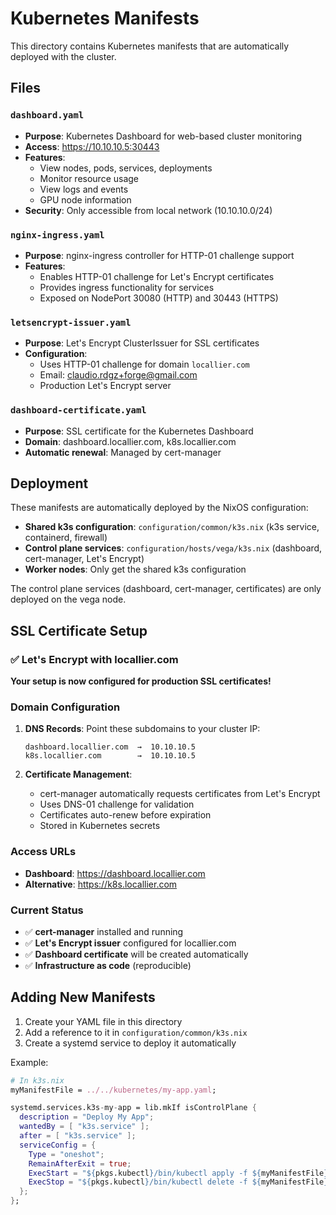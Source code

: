 # Kubernetes Manifests

This directory contains Kubernetes manifests that are automatically deployed with the cluster.

## Files

### `dashboard.yaml`
- **Purpose**: Kubernetes Dashboard for web-based cluster monitoring
- **Access**: https://10.10.10.5:30443
- **Features**: 
  - View nodes, pods, services, deployments
  - Monitor resource usage
  - View logs and events
  - GPU node information
- **Security**: Only accessible from local network (10.10.10.0/24)

### `nginx-ingress.yaml`
- **Purpose**: nginx-ingress controller for HTTP-01 challenge support
- **Features**:
  - Enables HTTP-01 challenge for Let's Encrypt certificates
  - Provides ingress functionality for services
  - Exposed on NodePort 30080 (HTTP) and 30443 (HTTPS)

### `letsencrypt-issuer.yaml`
- **Purpose**: Let's Encrypt ClusterIssuer for SSL certificates
- **Configuration**:
  - Uses HTTP-01 challenge for domain `locallier.com`
  - Email: claudio.rdgz+forge@gmail.com
  - Production Let's Encrypt server

### `dashboard-certificate.yaml`
- **Purpose**: SSL certificate for the Kubernetes Dashboard
- **Domain**: dashboard.locallier.com, k8s.locallier.com
- **Automatic renewal**: Managed by cert-manager

## Deployment

These manifests are automatically deployed by the NixOS configuration:

- **Shared k3s configuration**: `configuration/common/k3s.nix` (k3s service, containerd, firewall)
- **Control plane services**: `configuration/hosts/vega/k3s.nix` (dashboard, cert-manager, Let's Encrypt)
- **Worker nodes**: Only get the shared k3s configuration

The control plane services (dashboard, cert-manager, certificates) are only deployed on the vega node.

## SSL Certificate Setup

### ✅ Let's Encrypt with locallier.com

**Your setup is now configured for production SSL certificates!**

### Domain Configuration
1. **DNS Records**: Point these subdomains to your cluster IP:
   ```
   dashboard.locallier.com  →  10.10.10.5
   k8s.locallier.com        →  10.10.10.5
   ```

2. **Certificate Management**:
   - cert-manager automatically requests certificates from Let's Encrypt
   - Uses DNS-01 challenge for validation
   - Certificates auto-renew before expiration
   - Stored in Kubernetes secrets

### Access URLs
- **Dashboard**: https://dashboard.locallier.com
- **Alternative**: https://k8s.locallier.com

### Current Status
- ✅ **cert-manager** installed and running
- ✅ **Let's Encrypt issuer** configured for locallier.com
- ✅ **Dashboard certificate** will be created automatically
- ✅ **Infrastructure as code** (reproducible)

## Adding New Manifests

1. Create your YAML file in this directory
2. Add a reference to it in `configuration/common/k3s.nix`
3. Create a systemd service to deploy it automatically

Example:
```nix
# In k3s.nix
myManifestFile = ../../kubernetes/my-app.yaml;

systemd.services.k3s-my-app = lib.mkIf isControlPlane {
  description = "Deploy My App";
  wantedBy = [ "k3s.service" ];
  after = [ "k3s.service" ];
  serviceConfig = {
    Type = "oneshot";
    RemainAfterExit = true;
    ExecStart = "${pkgs.kubectl}/bin/kubectl apply -f ${myManifestFile}";
    ExecStop = "${pkgs.kubectl}/bin/kubectl delete -f ${myManifestFile} --ignore-not-found=true";
  };
};
``` 